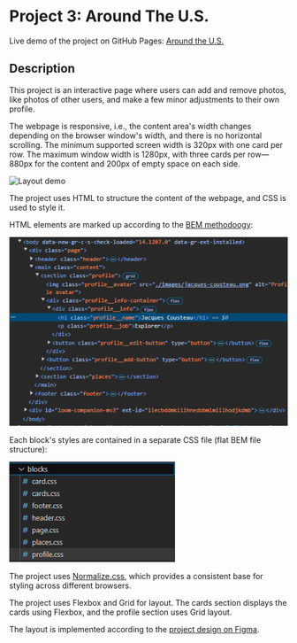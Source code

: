 # Project 3: Around The U.S.

Live demo of the project on GitHub Pages: [Around the U.S.](https://ilyalyudevig.github.io/se_project_aroundtheus/)

## Description

This project is an interactive page where users can add and remove photos, like photos of other users, and make a few minor adjustments to their own profile.

The webpage is responsive, i.e., the content area's width changes depending on the browser window's width, and there is no horizontal scrolling. The minimum supported screen width is 320px with one card per row. The maximum window width is 1280px, with three cards per row—880px for the content and 200px of empty space on each side.

![Layout demo](/docs/layout-demo.gif "Layout demo")

The project uses HTML to structure the content of the webpage, and CSS is used to style it.

HTML elements are marked up according to the [BEM methodoogy](https://en.bem.info/methodology/quick-start/):

![BEM markup](/docs/bem-markup.png "BEM markup")

Each block's styles are contained in a separate CSS file (flat BEM file structure):

![Flat BEM file structure](/docs/flat-bem-file-structure.png "Flat BEM file structure")

The project uses [Normalize.css](https://nicolasgallagher.com/about-normalize-css/), which provides a consistent base for styling across different browsers.

The project uses Flexbox and Grid for layout. The cards section displays the cards using Flexbox, and the profile section uses Grid layout.

The layout is implemented according to the [project design on Figma](https://www.figma.com/file/ii4xxsJ0ghevUOcssTlHZv/Sprint-3%3A-Around-the-US?node-id=0%3A1).
